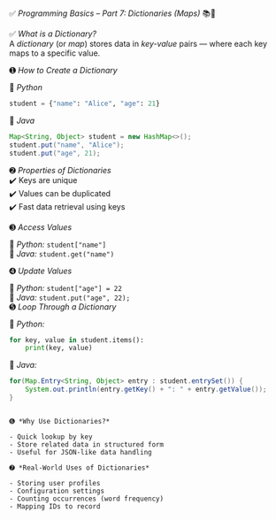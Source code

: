 ✅ *Programming Basics – Part 7: Dictionaries (Maps)* 📚🧠

✅ *What is a Dictionary?*  
A *dictionary* (or *map*) stores data in *key-value* pairs — where each key maps to a specific value.

➊ *How to Create a Dictionary*

📍 *Python*  
```python
student = {"name": "Alice", "age": 21}
```

📍 *Java*  
```java
Map<String, Object> student = new HashMap<>();
student.put("name", "Alice");
student.put("age", 21);
```

➋ *Properties of Dictionaries*  
✔️ Keys are unique  
✔️ Values can be duplicated  
✔️ Fast data retrieval using keys

➌ *Access Values*

📍 *Python:* `student["name"]`  
📍 *Java:* `student.get("name")`  

➍ *Update Values*

📍 *Python:* `student["age"] = 22`  
📍 *Java:* `student.put("age", 22);`  
➎ *Loop Through a Dictionary*

📍 *Python:*  
```python
for key, value in student.items():
    print(key, value)
```

📍 *Java:*  
```java
for(Map.Entry<String, Object> entry : student.entrySet()) {
    System.out.println(entry.getKey() + ": " + entry.getValue());
}
```

```

➏ *Why Use Dictionaries?*

- Quick lookup by key
- Store related data in structured form  
- Useful for JSON-like data handling

➐ *Real-World Uses of Dictionaries*

- Storing user profiles  
- Configuration settings  
- Counting occurrences (word frequency)  
- Mapping IDs to record

